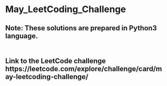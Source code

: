 # May_LeetCoding_Challenge

<h2>Note: These solutions are prepared in Python3 language.<h2>
  <br>
Link to the LeetCode challenge https://leetcode.com/explore/challenge/card/may-leetcoding-challenge/
